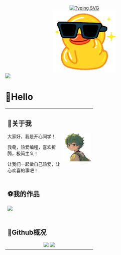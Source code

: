 <!-- 动态打字效果: https://github.com/DenverCoder1/readme-typing-svg -->

<div align="center">
<a href="https://git.io/typing-svg"><img src="https://readme-typing-svg.demolab.com?font=Consolas&weight=600&pause=1000&color=F79111&center=true&vCenter=true&width=450&lines=console.log(%22%E5%81%9A%E8%87%AA%E5%B7%B1%E7%83%AD%E7%88%B1%EF%BC%8C%E8%AE%A9%E5%BF%83%E6%AC%A2%E5%96%9C%E7%9A%84%E4%BA%8B%EF%BC%81%22)" alt="Typing SVG" /></a>
</div>
<!-- 动图  -->

<div align="center">
    <img src="./assets/images/duck.gif" style="width: 200px;">
</div>

<!-- 个人资料徽标 : https://shields.io/ -->

<div align="left">
  <a href="https://happysimple.club/"><img src="https://img.shields.io/badge/我的博客-HappySimple-blue" /></a>
</div>


  <!-- 贪吃蛇代码贡献图 -->



# 👋Hello

<table>

<tr><td>

## 🤪关于我

<img align="right" width="90px" src="/assets/images/favicon-like.png" />

<p>大家好，我是开心同学！</p>

<p>我嘞，热爱编程，喜欢折腾，极简主义！</p>

<p>让我们一起做自己热爱，让心欢喜的事吧！</p>

</td></tr>



<tr><td>

## ⚽我的作品

[![](https://github-readme-stats.vercel.app/api/pin/?username=HappySimple&repo=Typora-theme-Happysimple)](https://github.com/HappySimple/Typora-theme-Happysimple)

</td></tr>



<tr><td>

## 👀Github概况

<div style="text-align: center">
    <img src="https://github-readme-stats.vercel.app/api?username=HappySimple&show_icons=true&theme=vue" style="height: 150px; display:inline;"/>
    <img src="https://github-readme-stats.vercel.app/api/top-langs/?username=HappySimple&layout=donut&langs_count=6" style="height: 150px; display:inline;"/>
</div>
</td></tr>
